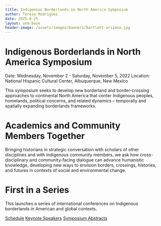 ```yaml
---
title: Indigenous Borderlands in North America Symposium
author: Teresa Rodriguez
date: 2025-8-25
layout: unm-base
header-image: /assets/images/banners/bartlett-arizona.jpg
---
```


# Indigenous Borderlands in North America Symposium  
Date: Wednesday, November 2 - Saturday, November 5, 2022
Location: National Hispanic Cultural Center, Albuquerque, New Mexico

This symposium seeks to develop new borderland and border-crossing approaches to continental North America that center Indigenous peoples, homelands, political concerns, and related dynamics – temporally and spatially expanding borderlands frameworks.

# Academics and Community Members Together
Bringing historians in strategic conversation with scholars of other disciplines and with Indigenous community members, we ask how cross-disciplinary and community-facing dialogue can advance humanistic knowledge, developing new ways to envision borders, crossings, histories, and futures in contexts of social and environmental change.

# First in a Series
This launches a series of international conferences on Indigenous borderlands in American and global contexts.

 [Schedule](https://github.com/tsotelo99/csw/blob/58942caeaf2c139aa75fec4ac42cd4a98d4243e0/initiatives/indigenous-borderlands/symposiums/schedule.md) 
 [Keynote Speakers](initiatives/indigenous-borderlands/speakers.md)
 [Symposium Abstracts](https://ib2022.unm.edu/symposium-abstracts.html) 
